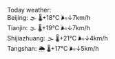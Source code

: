 Today weather:  
Beijing: 🌫  🌡️+18°C 🌬️↓7km/h  
Tianjin: 🌫  🌡️+19°C 🌬️↓7km/h  
Shijiazhuang: 🌫  🌡️+21°C 🌬️↓4km/h  
Tangshan: 🌦   🌡️+17°C 🌬️↓5km/h  
